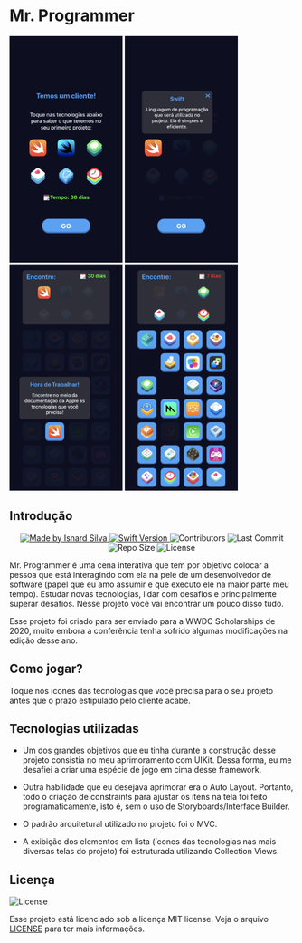 # Mr. Programmer

<img src="./readme/technologies_screen_read.png" width="200" height="400" /> <img src="./readme/technologies screen_touch.png" width="200" height="400" /> <img src="./readme/game_screen_tutorial.png" width="200" height="400" /> <img src="./readme/game_screen.png" width="200" height="400" />


## Introdução

<p align="center">
  <a href="https://github.com/isnardsilva">
    <img alt="Made by Isnard Silva" src="https://img.shields.io/badge/made%20by-Isnard%20Silva-brightgreen">
  </a>

  <a href="https://swift.org/">
    <img alt="Swift Version" src="https://img.shields.io/badge/swift-5.2-blue">
  </a>

  <img alt="Contributors" src="https://img.shields.io/github/contributors/isnardsilva/MrProgrammerWWDC">

  <img alt="Last Commit" src="https://img.shields.io/github/last-commit/isnardsilva/MrProgrammerWWDC">

  <img alt="Repo Size" src="https://img.shields.io/github/repo-size/isnardsilva/MrProgrammerWWDC">

  <img alt="License" src="https://img.shields.io/github/license/isnardsilva/MrProgrammerWWDC">
</p>

Mr. Programmer é uma cena interativa que tem por objetivo colocar a pessoa que está interagindo com ela na pele de um desenvolvedor de software (papel que eu amo assumir e que executo ele na maior parte meu tempo). Estudar novas tecnologias, lidar com desafios e principalmente superar desafios. Nesse projeto você vai encontrar um pouco disso tudo.

Esse projeto foi criado para ser enviado para a WWDC Scholarships de 2020, muito embora a conferência tenha sofrido algumas modificações na edição desse ano.


## Como jogar?
Toque nós ícones das tecnologias que você precisa para o seu projeto antes que o prazo estipulado pelo cliente acabe.


## Tecnologias utilizadas
- Um dos grandes objetivos que eu tinha durante a construção desse projeto consistia no meu aprimoramento com UIKit. Dessa forma, eu me desafiei a criar uma espécie de jogo em cima desse framework.

- Outra habilidade que eu desejava aprimorar era o Auto Layout. Portanto, todo o criação de constraints para ajustar os itens na tela foi feito programaticamente, isto é, sem o uso de Storyboards/Interface Builder.

- O padrão arquitetural utilizado no projeto foi o MVC.

- A exibição dos elementos em lista (ícones das tecnologias nas mais diversas telas do projeto) foi estruturada utilizando Collection Views.


## Licença

<img alt="License" src="https://img.shields.io/github/license/isnardsilva/MrProgrammerWWDC">

Esse projeto está licenciado sob a licença MIT license. Veja o arquivo [LICENSE](https://github.com/isnardsilva/MrProgrammerWWDC/blob/master/LICENSE) para ter mais informações.